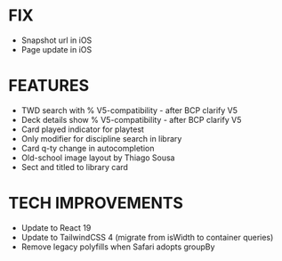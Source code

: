 # FIX
- Snapshot url in iOS
- Page update in iOS

# FEATURES
- TWD search with % V5-compatibility - after BCP clarify V5
- Deck details show % V5-compatibility - after BCP clarify V5
- Card played indicator for playtest
- Only modifier for discipline search in library
- Card q-ty change in autocompletion
- Old-school image layout by Thiago Sousa
- Sect and titled to library card

# TECH IMPROVEMENTS
- Update to React 19
- Update to TailwindCSS 4 (migrate from isWidth to container queries)
- Remove legacy polyfills when Safari adopts groupBy
